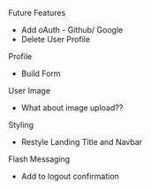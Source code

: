 Future Features
- Add oAuth - Github/ Google
- Delete User Profile

Profile
- Build Form

User Image
- What about image upload??

Styling
- Restyle Landing Title and Navbar

Flash Messaging
- Add to logout confirmation

